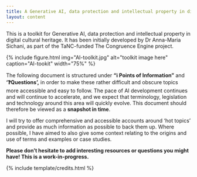 ```yaml
---
title: A Generative AI, data protection and intellectual property in digital cultural heritage toolkit
layout: content
---
```


This is a toolkit for Generative AI, data protection and intellectual property in digital cultural heritage. It has been initially developed by Dr Anna-Maria Sichani, as part of the TaNC-funded The Congruence Engine project. 

{% include figure.html img="AI-toolkit.jpg" alt="toolkit image here" caption="AI-tookit" width="75%" %}

The following document is structured under **“ℹ️ Points of Information”** and **‘❓Questions’,** in order to make these rather difficult and obscure topics more accessible and easy to follow. The pace of AI development continues and will continue to accelerate, and we expect that terminology, legislation and technology around this area will quickly evolve. This document should therefore be viewed as a **snapshot in time**.

I will try to offer comprehensive and accessible accounts around ‘hot topics’ and provide as much information as possible to back them up. Where possible, I have aimed to also give some context relating to the origins and use of terms and examples or case studies. 

**Please don’t hesitate to add interesting resources or questions you might have! This is a work-in-progress.**


{% include template/credits.html %}
